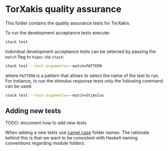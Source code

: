 # TorXakis quality assurance

This folder contains the quality assurance tests for TorXakis.

To run the development acceptance tests execute:

```sh
stack test
```

Individual development acceptance tests can be selected by passing the `match`
flag to `hspec` via `stack`:

```sh
stack test --test-arguments=--match=PATTERN
```

where `PATTERN` is a pattern that allows to select the name of the test to run.
For instance, to run the stimulus response tests only the following command can
be used:

```sh
stack test --test-arguments=--match=Stimulus
```

## Adding new tests

TODO: document how to add new tests

When adding a new tests
use [camel case](https://en.wikipedia.org/wiki/Camel_case) folder names. The
rationale behind this is that we want to be consistent with Haskell naming
conventions regarding module folders.
